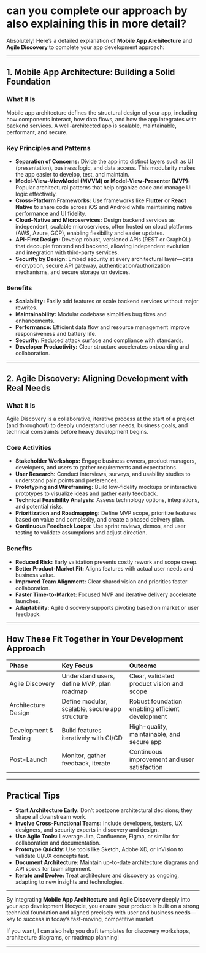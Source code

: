 <!-- Corresponds to Answer #20 (based on order of appearance in source) -->
# can you complete our approach by also explaining this in more detail?

Absolutely! Here’s a detailed explanation of **Mobile App Architecture** and **Agile Discovery** to complete your app development approach:

---

## 1. Mobile App Architecture: Building a Solid Foundation

### What It Is

Mobile app architecture defines the structural design of your app, including how components interact, how data flows, and how the app integrates with backend services. A well-architected app is scalable, maintainable, performant, and secure.

### Key Principles and Patterns

- **Separation of Concerns:** Divide the app into distinct layers such as UI (presentation), business logic, and data access. This modularity makes the app easier to develop, test, and maintain.
- **Model-View-ViewModel (MVVM) or Model-View-Presenter (MVP):** Popular architectural patterns that help organize code and manage UI logic effectively.
- **Cross-Platform Frameworks:** Use frameworks like **Flutter** or **React Native** to share code across iOS and Android while maintaining native performance and UI fidelity.
- **Cloud-Native and Microservices:** Design backend services as independent, scalable microservices, often hosted on cloud platforms (AWS, Azure, GCP), enabling flexibility and easier updates.
- **API-First Design:** Develop robust, versioned APIs (REST or GraphQL) that decouple frontend and backend, allowing independent evolution and integration with third-party services.
- **Security by Design:** Embed security at every architectural layer—data encryption, secure API gateway, authentication/authorization mechanisms, and secure storage on devices.


### Benefits

- **Scalability:** Easily add features or scale backend services without major rewrites.
- **Maintainability:** Modular codebase simplifies bug fixes and enhancements.
- **Performance:** Efficient data flow and resource management improve responsiveness and battery life.
- **Security:** Reduced attack surface and compliance with standards.
- **Developer Productivity:** Clear structure accelerates onboarding and collaboration.

---

## 2. Agile Discovery: Aligning Development with Real Needs

### What It Is

Agile Discovery is a collaborative, iterative process at the start of a project (and throughout) to deeply understand user needs, business goals, and technical constraints before heavy development begins.

### Core Activities

- **Stakeholder Workshops:** Engage business owners, product managers, developers, and users to gather requirements and expectations.
- **User Research:** Conduct interviews, surveys, and usability studies to understand pain points and preferences.
- **Prototyping and Wireframing:** Build low-fidelity mockups or interactive prototypes to visualize ideas and gather early feedback.
- **Technical Feasibility Analysis:** Assess technology options, integrations, and potential risks.
- **Prioritization and Roadmapping:** Define MVP scope, prioritize features based on value and complexity, and create a phased delivery plan.
- **Continuous Feedback Loops:** Use sprint reviews, demos, and user testing to validate assumptions and adjust direction.


### Benefits

- **Reduced Risk:** Early validation prevents costly rework and scope creep.
- **Better Product-Market Fit:** Aligns features with actual user needs and business value.
- **Improved Team Alignment:** Clear shared vision and priorities foster collaboration.
- **Faster Time-to-Market:** Focused MVP and iterative delivery accelerate launches.
- **Adaptability:** Agile discovery supports pivoting based on market or user feedback.

---

## How These Fit Together in Your Development Approach

| Phase | Key Focus | Outcome |
| :-- | :-- | :-- |
| Agile Discovery | Understand users, define MVP, plan roadmap | Clear, validated product vision and scope |
| Architecture Design | Define modular, scalable, secure app structure | Robust foundation enabling efficient development |
| Development \& Testing | Build features iteratively with CI/CD | High-quality, maintainable, and secure app |
| Post-Launch | Monitor, gather feedback, iterate | Continuous improvement and user satisfaction |


---

## Practical Tips

- **Start Architecture Early:** Don’t postpone architectural decisions; they shape all downstream work.
- **Involve Cross-Functional Teams:** Include developers, testers, UX designers, and security experts in discovery and design.
- **Use Agile Tools:** Leverage Jira, Confluence, Figma, or similar for collaboration and documentation.
- **Prototype Quickly:** Use tools like Sketch, Adobe XD, or InVision to validate UI/UX concepts fast.
- **Document Architecture:** Maintain up-to-date architecture diagrams and API specs for team alignment.
- **Iterate and Evolve:** Treat architecture and discovery as ongoing, adapting to new insights and technologies.

---

By integrating **Mobile App Architecture** and **Agile Discovery** deeply into your app development lifecycle, you ensure your product is built on a strong technical foundation and aligned precisely with user and business needs—key to success in today’s fast-moving, competitive market.

If you want, I can also help you draft templates for discovery workshops, architecture diagrams, or roadmap planning!

---
